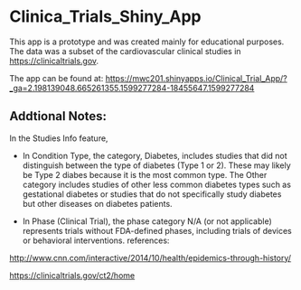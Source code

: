 # Clinica_Trials_Shiny_App

This app is a prototype and was created mainly for educational purposes. The data was a subset of the cardiovascular clinical studies in https://clinicaltrials.gov.

The app can be found at: https://mwc201.shinyapps.io/Clinical_Trial_App/?_ga=2.198139048.665261355.1599277284-18455647.1599277284

## Addtional Notes:

In the Studies Info feature,

- In Condition Type, the category, Diabetes, includes studies that did not distinguish between the type of diabetes (Type 1 or 2). These may likely be Type 2 diabes because it is the most common type. The Other category includes studies of other less common diabetes types such as gestational diabetes or studies that do not specifically study diabetes but other diseases on diabetes patients.

- In Phase (Clinical Trial), the phase category N/A (or not applicable) represents trials without FDA-defined phases, including trials of devices or behavioral interventions.
references:

http://www.cnn.com/interactive/2014/10/health/epidemics-through-history/

https://clinicaltrials.gov/ct2/home
